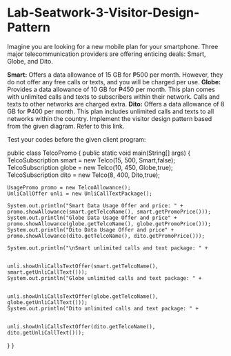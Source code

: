 # Lab-Seatwork-3-Visitor-Design-Pattern

Imagine you are looking for a new mobile plan for your smartphone. Three major telecommunication providers are offering enticing deals: Smart, Globe, and Dito.

**Smart:** Offers a data allowance of 15 GB for ₱500 per month. However, they do not offer any free calls or texts, and you will be charged per use.
**Globe:** Provides a data allowance of 10 GB for ₱450 per month. This plan comes with unlimited calls and texts to subscribers within their network. Calls and texts to other networks are charged extra.
**Dito:** Offers a data allowance of 8 GB for ₱400 per month. This plan includes unlimited calls and texts to all networks within the country.
Implement the visitor design pattern based from the given diagram. Refer to this link.  

Test your codes before the given client program:

public class TelcoPromo {
  public static void main(String[] args) {
    TelcoSubscription smart = new Telco(15, 500, Smart,false);
    TelcoSubscription globe = new Telco(10, 450, Globe,true);
    TelcoSubscription dito = new Telco(8, 400, Dito,true);

    UsagePromo promo = new TelcoAllowance();
    UnliCallOffer unli = new UnliCallTextPackage();    

    System.out.println("Smart Data Usage Offer and price: " + promo.showAllowance(smart.getTelcoName(), smart.getPromoPrice()));
    System.out.println("Globe Data Usage Offer and price" + promo.showAllowance(globe.getTelcoName(), globe.getPromoPrice()));
    System.out.println("Dito Data Usage Offer and price" + promo.showAllowance(dito.getTelcoName(), dito.getPromoPrice()));

    System.out.println("\nSmart unlimited calls and text package: " +

                                  unli.showUnliCallsTextOffer(smart.getTelcoName(), smart.getUnliCallText()));
    System.out.println("Globe unlimited calls and text package: " +

                                  unli.showUnliCallsTextOffer(globe.getTelcoName(), globe.getUnliCallText()));
    System.out.println("Dito unlimited calls and text package: " +

                                   unli.showUnliCallsTextOffer(dito.getTelcoName(), dito.getUnliCallText()));
  }
}
